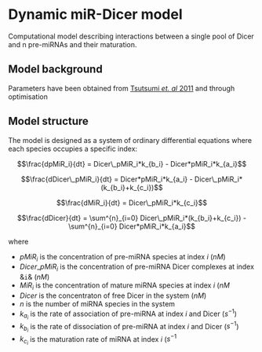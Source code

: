 

# Dynamic miR-Dicer model

Computational model describing interactions between a single pool of Dicer and n pre-miRNAs and their maturation.

## Model background

Parameters have been obtained from [Tsutsumi _et. al_ 2011](https://www.nature.com/articles/nsmb.2125) and through optimisation

## Model structure

The model is designed as a system of ordinary differential equations where each species occupies a specific index:

```math
\frac{dpMiR_i}{dt} = Dicer\_pMiR_i*k_{b_i} - Dicer*pMiR_i*k_{a_i}
```

```math
\frac{dDicer\_pMiR_i}{dt} = Dicer*pMiR_i*k_{a_i} - Dicer\_pMiR_i*(k_{b_i}+k_{c_i})
```

```math
\frac{dMiR_i}{dt} = Dicer\_pMiR_i*k_{c_i}
```

```math
\frac{dDicer}{dt} = \sum^{n}_{i=0} Dicer\_pMiR_i*(k_{b_i}+k_{c_i}) - \sum^{n}_{i=0} Dicer*pMiR_i*k_{a_i}
```

where

* $pMiR_i$ is the concentration of pre-miRNA species at index $`i`$ ($`nM`$)
* $`Dicer\_pMiR_i`$ is the concentration of pre-miRNA Dicer complexes at index &`i`& ($`nM`$)
* $`MiR_i`$ is the concentration of mature miRNA species at index $`i`$ ($`nM`$
* $`Dicer`$ is the concentraton of free Dicer in the system ($`nM`$)
* $`n`$ is the number of miRNA species in the system
* $`k_{a_i}`$ is the rate of association of pre-miRNA at index $`i`$ and Dicer ($`s^{-1}`$)
* $`k_{b_i}`$ is the rate of dissociation of pre-miRNA at index $`i`$ and Dicer ($`s^{-1}`$)
* $`k_{c_i}`$ is the maturation rate of miRNA at index $`i`$ ($`s^{-1}`$
